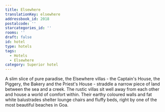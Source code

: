 ```yaml
---
title: Elsewhere
translationKey: elsewhere
addressbook_id: 2018
postalcode: ''
starcategories_id: ''
rooms: ''
draft: false
id: hotel
type: hotels
tags:
  - Hotels
  - Elsewhere
category: Superior hotel
---
```

A slim slice of pure paradise, the Elsewhere villas - the Captain's House, the Piggery, the Bakery and the Priest's House - straddle a narrow piece of land between the sea and a creek. The rustic villas sit well away from each other and house a world of comfort within. Their earthy coloured walls and fat white balustrades shelter lounge chairs and fluffy beds, right by one of the most beautiful beaches in Goa.